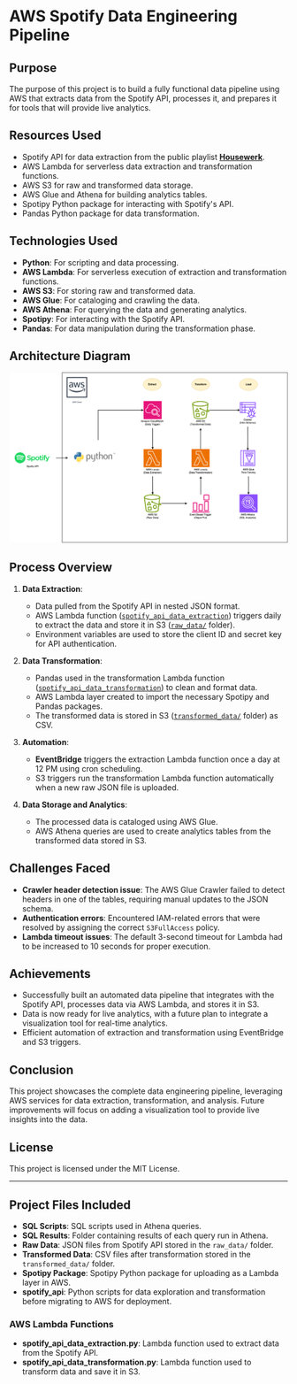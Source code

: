 # AWS Spotify Data Engineering Pipeline

## Purpose
The purpose of this project is to build a fully functional data pipeline using AWS that extracts data from the Spotify API, processes it, and prepares it for tools that will provide live analytics.

## Resources Used
- Spotify API for data extraction from the public playlist **[Housewerk](https://open.spotify.com/playlist/37i9dQZF1DXa8NOEUWPn9W?si=28c19eb0023b4058)**.
- AWS Lambda for serverless data extraction and transformation functions.
- AWS S3 for raw and transformed data storage.
- AWS Glue and Athena for building analytics tables.
- Spotipy Python package for interacting with Spotify's API.
- Pandas Python package for data transformation.

## Technologies Used
- **Python**: For scripting and data processing.
- **AWS Lambda**: For serverless execution of extraction and transformation functions.
- **AWS S3**: For storing raw and transformed data.
- **AWS Glue**: For cataloging and crawling the data.
- **AWS Athena**: For querying the data and generating analytics.
- **Spotipy**: For interacting with the Spotify API.
- **Pandas**: For data manipulation during the transformation phase.

## Architecture Diagram
![Architecture Diagram](https://github.com/Reporiff/AWS-Spotify-Data-Engineering-Pipeline/blob/main/Resources/Architecture%20Diagram.png)

## Process Overview
1. **Data Extraction**:
   - Data pulled from the Spotify API in nested JSON format.
   - AWS Lambda function ([`spotify_api_data_extraction`](https://github.com/Reporiff/AWS-Spotify-Data-Engineering-Pipeline/blob/main/spotify_api_data_extraction.py)) triggers daily to extract the data and store it in S3 ([`raw_data/`](https://github.com/Reporiff/AWS-Spotify-Data-Engineering-Pipeline/tree/main/Raw%20Data) folder).
   - Environment variables are used to store the client ID and secret key for API authentication.

2. **Data Transformation**:
   - Pandas used in the transformation Lambda function ([`spotify_api_data_transformation`](https://github.com/Reporiff/AWS-Spotify-Data-Engineering-Pipeline/blob/main/spotify_api_data_transformation.py)) to clean and format data.
   - AWS Lambda layer created to import the necessary Spotipy and Pandas packages.
   - The transformed data is stored in S3 ([`transformed_data/`](https://github.com/Reporiff/AWS-Spotify-Data-Engineering-Pipeline/tree/main/Transformed%20Data) folder) as CSV.

3. **Automation**:
   - **EventBridge** triggers the extraction Lambda function once a day at 12 PM using cron scheduling.
   - S3 triggers run the transformation Lambda function automatically when a new raw JSON file is uploaded.

4. **Data Storage and Analytics**:
   - The processed data is cataloged using AWS Glue.
   - AWS Athena queries are used to create analytics tables from the transformed data stored in S3.

## Challenges Faced
- **Crawler header detection issue**: The AWS Glue Crawler failed to detect headers in one of the tables, requiring manual updates to the JSON schema.
- **Authentication errors**: Encountered IAM-related errors that were resolved by assigning the correct `S3FullAccess` policy.
- **Lambda timeout issues**: The default 3-second timeout for Lambda had to be increased to 10 seconds for proper execution.

## Achievements
- Successfully built an automated data pipeline that integrates with the Spotify API, processes data via AWS Lambda, and stores it in S3.
- Data is now ready for live analytics, with a future plan to integrate a visualization tool for real-time analytics.
- Efficient automation of extraction and transformation using EventBridge and S3 triggers.

## Conclusion
This project showcases the complete data engineering pipeline, leveraging AWS services for data extraction, transformation, and analysis. Future improvements will focus on adding a visualization tool to provide live insights into the data.

## License
This project is licensed under the MIT License.

---

## Project Files Included
- **SQL Scripts**: SQL scripts used in Athena queries.
- **SQL Results**: Folder containing results of each query run in Athena.
- **Raw Data**: JSON files from Spotify API stored in the `raw_data/` folder.
- **Transformed Data**: CSV files after transformation stored in the `transformed_data/` folder.
- **Spotipy Package**: Spotipy Python package for uploading as a Lambda layer in AWS.
- **spotify_api**: Python scripts for data exploration and transformation before migrating to AWS for deployment.

### AWS Lambda Functions
- **spotify_api_data_extraction.py**: Lambda function used to extract data from the Spotify API.
- **spotify_api_data_transformation.py**: Lambda function used to transform data and save it in S3.

